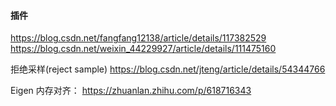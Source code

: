 #### 插件
https://blog.csdn.net/fangfang12138/article/details/117382529
https://blog.csdn.net/weixin_44229927/article/details/111475160

拒绝采样(reject sample)
https://blog.csdn.net/jteng/article/details/54344766

Eigen 内存对齐：
https://zhuanlan.zhihu.com/p/618716343
